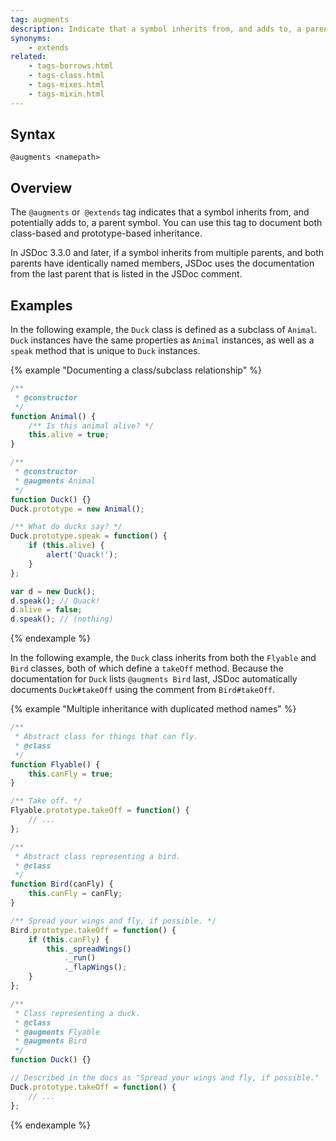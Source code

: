 ```yaml
---
tag: augments
description: Indicate that a symbol inherits from, and adds to, a parent symbol.
synonyms:
    - extends
related:
    - tags-borrows.html
    - tags-class.html
    - tags-mixes.html
    - tags-mixin.html
---
```


## Syntax

`@augments <namepath>`


## Overview

The `@augments` or` @extends` tag indicates that a symbol inherits from, and potentially adds to, a
parent symbol. You can use this tag to document both class-based and prototype-based inheritance.

In JSDoc 3.3.0 and later, if a symbol inherits from multiple parents, and both parents have
identically named members, JSDoc uses the documentation from the last parent that is listed in the
JSDoc comment.


## Examples

In the following example, the `Duck` class is defined as a subclass of `Animal`. `Duck` instances
have the same properties as `Animal` instances, as well as a `speak` method that is unique to `Duck`
instances.

{% example "Documenting a class/subclass relationship" %}

```js
/**
 * @constructor
 */
function Animal() {
    /** Is this animal alive? */
    this.alive = true;
}

/**
 * @constructor
 * @augments Animal
 */
function Duck() {}
Duck.prototype = new Animal();

/** What do ducks say? */
Duck.prototype.speak = function() {
    if (this.alive) {
        alert('Quack!');
    }
};

var d = new Duck();
d.speak(); // Quack!
d.alive = false;
d.speak(); // (nothing)
```
{% endexample %}

In the following example, the `Duck` class inherits from both the `Flyable` and `Bird` classes, both
of which define a `takeOff` method. Because the documentation for `Duck` lists `@augments Bird`
last, JSDoc automatically documents `Duck#takeOff` using the comment from `Bird#takeOff`.

{% example "Multiple inheritance with duplicated method names" %}

```js
/**
 * Abstract class for things that can fly.
 * @class
 */
function Flyable() {
    this.canFly = true;
}

/** Take off. */
Flyable.prototype.takeOff = function() {
    // ...
};

/**
 * Abstract class representing a bird.
 * @class
 */
function Bird(canFly) {
    this.canFly = canFly;
}

/** Spread your wings and fly, if possible. */
Bird.prototype.takeOff = function() {
    if (this.canFly) {
        this._spreadWings()
            ._run()
            ._flapWings();
    }
};

/**
 * Class representing a duck.
 * @class
 * @augments Flyable
 * @augments Bird
 */
function Duck() {}

// Described in the docs as "Spread your wings and fly, if possible."
Duck.prototype.takeOff = function() {
    // ...
};
```
{% endexample %}
